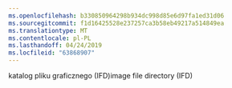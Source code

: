 ```yaml
---
ms.openlocfilehash: b330850964298b934dc998d85e6d97fa1ed31d06
ms.sourcegitcommit: f1d16425528e237257ca3b58eb49217a514849ea
ms.translationtype: MT
ms.contentlocale: pl-PL
ms.lasthandoff: 04/24/2019
ms.locfileid: "63868907"
---
```

<span data-ttu-id="640b4-101">katalog pliku graficznego (IFD)</span><span class="sxs-lookup"><span data-stu-id="640b4-101">image file directory (IFD)</span></span>